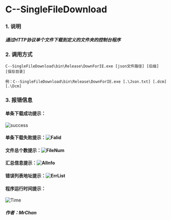 # C--SingleFileDownload

### 1. 说明

##### 		通过HTTP协议单个文件下载到定义的文件夹的控制台程序

### 2. 调用方式

````
C--SingleFileDownload\bin\Release\DownForIE.exe [json文件路径] [后缀] [保存目录]
````

````
例：C--SingleFileDownload\bin\Release\DownForIE.exe [.\Json.txt] [.dcm] [.\Dcm]
````

### 3. 报错信息

#### 单条下载成功提示：

![success](C:\Users\admin\Project\C#\C--SingleFileDownload\image\success.jpg)

#### 单条下载失败提示：![Falid](C:\Users\admin\Project\C#\C--SingleFileDownload\image\Falid.jpg)

#### 文件总个数提示：![FileNum](C:\Users\admin\Project\C#\C--SingleFileDownload\image\FileNum.jpg)

#### 汇总信息提示：![AlInfo](C:\Users\admin\Project\C#\C--SingleFileDownload\image\AlInfo.jpg)

#### 错误列表地址提示：![ErrList](C:\Users\admin\Project\C#\C--SingleFileDownload\image\ErrList.jpg)

#### 程序运行时间提示：

![Time](C:\Users\admin\Project\C#\C--SingleFileDownload\image\Time.jpg)

##### 																																				作者：MrChan

##### 	